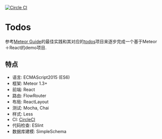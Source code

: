[![Circle CI](https://circleci.com/gh/wmzhai/todos.svg?style=svg)](https://circleci.com/gh/wmzhai/todos)

# Todos

参考[Meteor Guide](http://guide.meteor.com/)的最佳实践和其对应的[todos](https://github.com/meteor/todos)项目来逐步完成一个基于Meteor＋React的demo项目.


## 特点

* 语言: ECMAScript2015 (ES6)
* 框架: Meteor 1.3+
* 前端: React 
* 路由: FlowRouter
* 布局: ReactLayout
* 测试: Mocha, Chai
* 样式: Less
* CI: [CircleCI](https://circleci.com)
* 代码检查: ESlint
* 数据库建模: SimpleSchema


